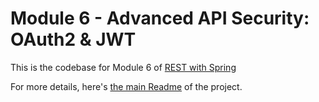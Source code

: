 # Module 6 - Advanced API Security: OAuth2 & JWT
This is the codebase for Module 6 of [REST with Spring](http://bit.ly/restwithspring)

For more details, here's [the main Readme](https://github.com/eugenp/REST-With-Spring/wiki) of the project. 
